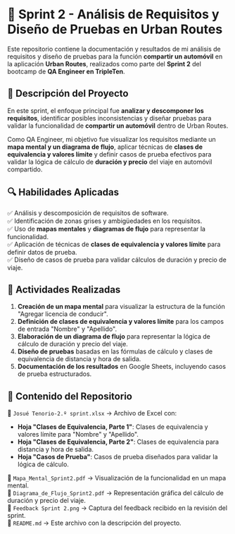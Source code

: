 # 🚀 Sprint 2 - Análisis de Requisitos y Diseño de Pruebas en Urban Routes  

Este repositorio contiene la documentación y resultados de mi análisis de requisitos y diseño de pruebas para la función **compartir un automóvil** en la aplicación **Urban Routes**, realizados como parte del **Sprint 2** del bootcamp de **QA Engineer en TripleTen**.  

## 📝 Descripción del Proyecto  

En este sprint, el enfoque principal fue **analizar y descomponer los requisitos**, identificar posibles inconsistencias y diseñar pruebas para validar la funcionalidad de **compartir un automóvil** dentro de Urban Routes.  

Como QA Engineer, mi objetivo fue visualizar los requisitos mediante un **mapa mental y un diagrama de flujo**, aplicar técnicas de **clases de equivalencia y valores límite** y definir casos de prueba efectivos para validar la lógica de cálculo de **duración y precio** del viaje en automóvil compartido.  

## 🔍 Habilidades Aplicadas  

✅ Análisis y descomposición de requisitos de software.  
✅ Identificación de zonas grises y ambigüedades en los requisitos.  
✅ Uso de **mapas mentales** y **diagramas de flujo** para representar la funcionalidad.  
✅ Aplicación de técnicas de **clases de equivalencia y valores límite** para definir datos de prueba.  
✅ Diseño de casos de prueba para validar cálculos de duración y precio de viaje.  

## 📌 Actividades Realizadas  

1. **Creación de un mapa mental** para visualizar la estructura de la función "Agregar licencia de conducir".  
2. **Definición de clases de equivalencia y valores límite** para los campos de entrada "Nombre" y "Apellido".  
3. **Elaboración de un diagrama de flujo** para representar la lógica de cálculo de duración y precio del viaje.  
4. **Diseño de pruebas** basadas en las fórmulas de cálculo y clases de equivalencia de distancia y hora de salida.  
5. **Documentación de los resultados** en Google Sheets, incluyendo casos de prueba estructurados.  

## 📂 Contenido del Repositorio  

📄 `Josué Tenorio-2.º sprint.xlsx` → Archivo de Excel con:  
   - **Hoja "Clases de Equivalencia, Parte 1"**: Clases de equivalencia y valores límite para "Nombre" y "Apellido".  
   - **Hoja "Clases de Equivalencia, Parte 2"**: Clases de equivalencia para distancia y hora de salida.  
   - **Hoja "Casos de Prueba"**: Casos de prueba diseñados para validar la lógica de cálculo.  

📄 `Mapa_Mental_Sprint2.pdf` → Visualización de la funcionalidad en un mapa mental.  
📄 `Diagrama_de_Flujo_Sprint2.pdf` → Representación gráfica del cálculo de duración y precio del viaje.  
📝 `Feedback Sprint 2.png` → Captura del feedback recibido en la revisión del sprint.  
📜 `README.md` → Este archivo con la descripción del proyecto.  
